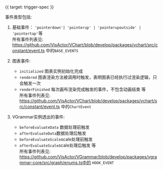 {{ target: trigger-spec }}

<!-- ITriggerSpec -->

事件类型包括:

1. 基础事件： `'pointerdown'| 'pointerup' | 'pointerupoutside' | 'pointertap'`等  
   所有事件列表见: https://github.com/VisActor/VChart/blob/develop/packages/vchart/src/constant/event.ts 中的`BASE_EVENTS`
2. 图表事件:

   - `initialized` 图表实例初始化完成
   - `rendered` 图表渲染方法被调用时触发，表明图表已经执行过渲染逻辑，只会触发一次
   - `renderFinished` 每次画布渲染完成触发的事件，不包含动画结束
     等  
     所有事件列表见: https://github.com/VisActor/VChart/blob/develop/packages/vchart/src/constant/event.ts 中的`ChartEvent`

3. VGrammar实例透出的事件:

   - `beforeEvaluateData` 数据处理前触发
   - `afterEvaluateData`数据处理后触发
   - `beforeEvaluateScale`scale处理前触发
   - `afterEvaluateScale`scale处理后触发
     等  
     所有事件列表见: https://github.com/VisActor/VGrammar/blob/develop/packages/vgrammar-core/src/graph/enums.ts中的 `HOOK_EVENT`
